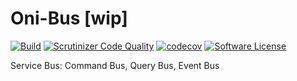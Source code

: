 # Oni-Bus [wip]
[![Build](https://github.com/brenoroosevelt/oni-bus/actions/workflows/ci.yml/badge.svg)](https://github.com/brenoroosevelt/oni-bus/actions/workflows/ci.yml)
[![Scrutinizer Code Quality](https://scrutinizer-ci.com/g/brenoroosevelt/oni-bus/badges/quality-score.png?b=main)](https://scrutinizer-ci.com/g/brenoroosevelt/oni-bus/?branch=main)
[![codecov](https://codecov.io/gh/brenoroosevelt/oni-bus/branch/main/graph/badge.svg?token=S1QBA18IBX)](https://codecov.io/gh/brenoroosevelt/oni-bus)
[![Software License](https://img.shields.io/badge/license-MIT-brightgreen.svg?style=flat)](LICENSE.md)

Service Bus: Command Bus, Query Bus, Event Bus
